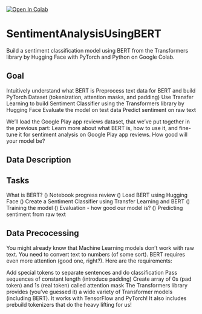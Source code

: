 [![Open In Colab](https://colab.research.google.com/assets/colab-badge.svg)](https://colab.research.google.com/drive/1iTKkt2y6pTNJ0qWXMG0wki7zUcIpc12S#scrollTo=wbGAsxfqARrK)
# SentimentAnalysisUsingBERT
Build a sentiment classification model using BERT from the Transformers library by Hugging Face with PyTorch and Python on Google Colab.

## Goal
Intuitively understand what BERT is
Preprocess text data for BERT and build PyTorch Dataset (tokenization, attention masks, and padding)
Use Transfer Learning to build Sentiment Classifier using the Transformers library by Hugging Face
Evaluate the model on test data
Predict sentiment on raw text

We’ll load the Google Play app reviews dataset, that we’ve put together in the previous part:
Learn more about what BERT is, how to use it, and fine-tune it for sentiment analysis on Google Play app reviews. How good will your model be?

## Data Description

## Tasks
 What is BERT?
(​)  Notebook progress review
(​)  Load BERT using Hugging Face
(​)  Create a Sentiment Classifier using Transfer Learning and BERT
(​)  Training the model
(​)  Evaluation  - how good our model is?
(​)  Predicting sentiment from raw text

## Data Precocessing
You might already know that Machine Learning models don’t work with raw text. You need to convert text to numbers (of some sort). BERT requires even more attention (good one, right?). Here are the requirements:

Add special tokens to separate sentences and do classification
Pass sequences of constant length (introduce padding)
Create array of 0s (pad token) and 1s (real token) called attention mask
The Transformers library provides (you’ve guessed it) a wide variety of Transformer models (including BERT). It works with TensorFlow and PyTorch! It also includes prebuild tokenizers that do the heavy lifting for us!

